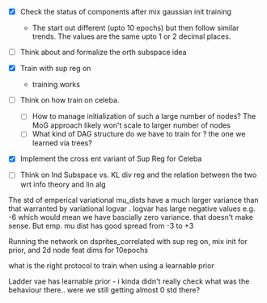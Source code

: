 - [x] Check the status of components after mix gaussian init training
	- The start out different (upto 10 epochs) but then follow similar trends. The values are the same upto 1 or 2 decimal places. 
- [ ] Think about and formalize the orth subspace idea
- [x] Train with sup reg on
	- training works
- [ ] Think on how train on celeba. 
	- [ ] How to manage initialization of such a large number of nodes? The MoG approach likely won't scale to larger number of nodes
	- [ ] What kind of DAG structure do we have to train for ? the one we learned via trees?
- [x] Implement the cross ent variant of Sup Reg for Celeba
- [ ] Think on Ind Subspace vs. KL div reg and the relation between the two wrt info theory and lin alg


The std of  emperical variational mu_dists have a much larger variance than that warranted by variational logvar . logvar has large negative values e.g. -6 which would mean we have bascially zero variance. that doesn't make sense. But emp. mu dist has good spread from -3 to +3

Running the network on dsprites_correlated with sup reg on, mix init for prior, and 2d node feat dims for 10epochs


what is the right protocol to train when using a learnable prior

Ladder vae has learnable prior - i kinda didn't really check what was the behaviour there.. were we still getting almost 0 std there?